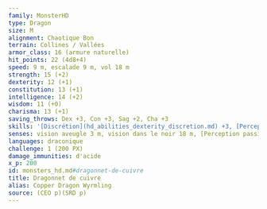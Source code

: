 ```yaml
---
family: MonsterHD
type: Dragon
size: M
alignment: Chaotique Bon
terrain: Collines / Vallées
armor_class: 16 (armure naturelle)
hit_points: 22 (4d8+4)
speed: 9 m, escalade 9 m, vol 18 m
strength: 15 (+2)
dexterity: 12 (+1)
constitution: 13 (+1)
intelligence: 14 (+2)
wisdom: 11 (+0)
charisma: 13 (+1)
saving_throws: Dex +3, Con +3, Sag +2, Cha +3
skills: '[Discrétion](hd_abilities_dexterity_discretion.md) +3, [Perception](hd_abilities_wisdom_perception.md) +4'
senses: vision aveugle 3 m, vision dans le noir 18 m, [Perception passive](hd_abilities_dexterity_perception_passive.md) 14
languages: draconique
challenge: 1 (200 PX)
damage_immunities: d'acide
x_p: 200
id: monsters_hd.md#dragonnet-de-cuivre
title: Dragonnet de cuivre
alias: Copper Dragon Wyrmling
source: (CEO p)(SRD p)
---
```


